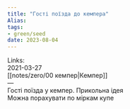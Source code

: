 ```yaml
---
title: "Гості поїзда до кемпера"
Alias: 
tags:
- green/seed
date: 2023-08-04
---
```

Links:  
2021-03-27  
[[notes/zero/00 кемпер|Кемпер]]  
—  
Гості поїзда у кемпер. Прикольна ідея  
Можна порахувати по міркам купе
